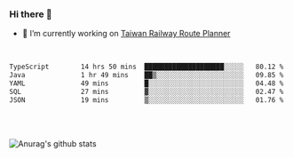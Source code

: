 ### Hi there 👋

- 🔭 I’m currently working on [Taiwan Railway Route Planner](https://github.com/Taiwan-Railway-Route-Planner)

<br/>

<!--START_SECTION:waka-->

```txt
TypeScript        14 hrs 50 mins  ████████████████████░░░░░   80.12 %
Java              1 hr 49 mins    ██▒░░░░░░░░░░░░░░░░░░░░░░   09.85 %
YAML              49 mins         █░░░░░░░░░░░░░░░░░░░░░░░░   04.48 %
SQL               27 mins         ▓░░░░░░░░░░░░░░░░░░░░░░░░   02.47 %
JSON              19 mins         ▒░░░░░░░░░░░░░░░░░░░░░░░░   01.76 %
```

<!--END_SECTION:waka-->

<br/>
<br/>

![Anurag's github stats](https://github-readme-stats.vercel.app/api?username=DepickereSven&show_icons=true&theme=tokyonight)



<!--
**DepickereSven/DepickereSven** is a ✨ _special_ ✨ repository because its `README.md` (this file) appears on your GitHub profile.

Here are some ideas to get you started:

- 🔭 I’m currently working on ...
- 🌱 I’m currently learning ...
- 👯 I’m looking to collaborate on ...
- 🤔 I’m looking for help with ...
- 💬 Ask me about ...
- 📫 How to reach me: ...
- 😄 Pronouns: ...
- ⚡ Fun fact: ...
-->
